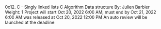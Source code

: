 0x12. C - Singly linked lists
C
Algorithm
Data structure
 By: Julien Barbier
 Weight: 1
 Project will start Oct 20, 2022 6:00 AM, must end by Oct 21, 2022 6:00 AM
 was released at Oct 20, 2022 12:00 PM
 An auto review will be launched at the deadline
